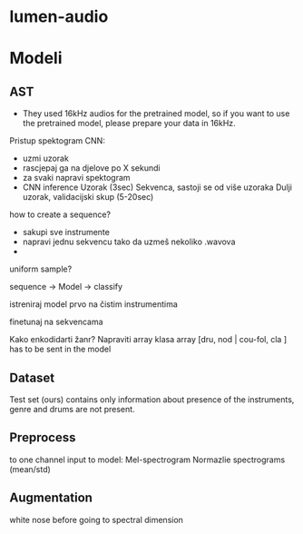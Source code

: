 # lumen-audio

# Modeli

## AST

- They used 16kHz audios for the pretrained model, so if you want to use the pretrained model, please prepare your data in 16kHz.

Pristup spektogram CNN:

- uzmi uzorak
- rascjepaj ga na djelove po X sekundi
- za svaki napravi spektogram
- CNN inference
  Uzorak (3sec)
  Sekvenca, sastoji se od više uzoraka
  Dulji uzorak, validacijski skup (5-20sec)

how to create a sequence?

- sakupi sve instrumente
- napravi jednu sekvencu tako da uzmeš nekoliko .wavova
-

uniform sample?

sequence -> Model -> classify

istreniraj model prvo na čistim instrumentima

finetunaj na sekvencama

Kako enkodidarti žanr? Napraviti array klasa
array \[dru, nod | cou-fol, cla \] has to be sent in the model

## Dataset

Test set (ours) contains only information about presence of the instruments, genre and drums are not present.

## Preprocess

to one channel
input to model: Mel-spectrogram
Normazlie spectrograms (mean/std)

## Augmentation

white nose before going to spectral dimension
